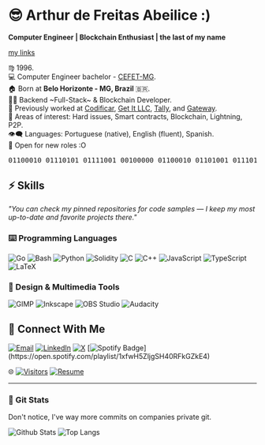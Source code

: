 # 😎 Arthur de Freitas Abeilice :)
**Computer Engineer | Blockchain Enthusiast | the last of my name**
<!--
```c
#include <stdio.h>
void binary_to_text() {
    char *s = "01100010 01110101 01111001 00100000 01100010 01101001 01110100 01100011 01101111 01101001 01101110";
    while (*s) {
        char c = 0;
        for (int i = 0; i < 8; i++) c = (c << 1) | (*s++ - '0');
        putchar(c);
        if (*s) s++;
    }
}
int main() { binary_to_text(); return 0; }
```
-->
[my links](https://afa7789.github.io/links/)

♍ 1996.  
💻 Computer Engineer bachelor - [CEFET-MG](https://www.cefetmg.br).  
🏠 Born at __Belo Horizonte - MG, Brazil__ 🇧🇷.  
👨‍💻  Backend ~Full-Stack~ & Blockchain Developer.  
💸 Previously worked at [Codificar](https://codificar.com.br), [Get It LLC](https://get.it), [Tally](https://tally.xyz), and [Gateway](https://gateway.fm).  
🔭 Areas of interest: Hard issues, Smart contracts, Blockchain, Lightning, P2P.  
👁️‍🗨️ Languages: Portuguese (native), English (fluent), Spanish.  
🍕 Open for new roles :O  

<!-- 😎 Hobbies: 📖📚 Reading and 🍳🔪 Cooking (I know how to make Pizza). -->
<!--  💬 Learning Arabic. `لسَّلَامُ عَلَيْكُمْ` and ukrainian `привіт`<br/>-->
<!-- 💼 Now on board of as Blockchain Engineer.</br> -->
<pre>01100010 01110101 01111001 00100000 01100010 01101001 01110100 01100011 01101111 01101001 01101110</pre>

## ⚡ Skills

*"You can check my pinned repositories for code samples — I keep my most up-to-date and favorite projects there."*  

### ⌨️ Programming Languages
![Go](https://img.shields.io/badge/-Go-00ADD8?style=for-the-badge&logo=go&logoColor=white) 
![Bash](https://img.shields.io/badge/-Bash-4EAA25?style=for-the-badge&logo=gnu-bash&logoColor=white)
![Python](https://img.shields.io/badge/-Python-3776AB?style=for-the-badge&logo=python&logoColor=white)
![Solidity](https://img.shields.io/badge/-Solidity-363636?style=for-the-badge&logo=solidity&logoColor=white)
![C](https://img.shields.io/badge/-C-A8B9CC?style=for-the-badge&logo=c&logoColor=white)
![C++](https://img.shields.io/badge/-C++-00599C?style=for-the-badge&logo=c%2B%2B&logoColor=white)
![JavaScript](https://img.shields.io/badge/-JavaScript-F7DF1E?style=for-the-badge&logo=javascript&logoColor=black)
![TypeScript](https://img.shields.io/badge/-TypeScript-3178C6?style=for-the-badge&logo=typescript&logoColor=white)
![LaTeX](https://img.shields.io/badge/-LaTeX-008080?style=for-the-badge&logo=latex&logoColor=white)

### 🎨 Design & Multimedia Tools
![GIMP](https://img.shields.io/badge/-GIMP-5C5543?style=for-the-badge&logo=gimp&logoColor=white)
![Inkscape](https://img.shields.io/badge/-Inkscape-000000?style=for-the-badge&logo=inkscape&logoColor=white)
![OBS Studio](https://img.shields.io/badge/-OBS-302E31?style=for-the-badge&logo=obsstudio&logoColor=white)
![Audacity](https://img.shields.io/badge/-Audacity-0000CC?style=for-the-badge&logo=audacity&logoColor=white)

## 📍 Connect With Me

[![Email](https://img.shields.io/badge/-Email-2B3137?style=for-the-badge&logo=protonmail)](mailto:arthurabelice@hotmail.com)
[![LinkedIn](https://img.shields.io/badge/-LinkedIn-0077B5?style=for-the-badge&logo=linkedin&logoColor=white)](https://www.linkedin.com/in/arthur-abeilice/)
[![X](https://img.shields.io/badge/-@afa7789-000000?style=for-the-badge&logo=x&logoColor=white)](https://x.com/afa7789)
[![Spotify Badge](https://img.shields.io/badge/-Brazilian%20Playlist-1DB954?style=flat-square&logo=Spotify&logoColor=white&link=[mailto:arthurabeilice@hotmail.com](https://open.spotify.com/playlist/1xfwH5ZljgSH40RFkGZkE4))](https://open.spotify.com/playlist/1xfwH5ZljgSH40RFkGZkE4)

🌐
[![Visitors](https://visitor-badge.laobi.icu/badge?page_id=afa7789.afa7789)](https://github.com/afa7789)
[![Resume](https://img.shields.io/badge/-Download_Resume-2B3137?style=flat&logo=adobe-acrobat-reader)](https://github.com/afa7789/afa7789/raw/refs/heads/main/docs/Resume.pdf)

<!--
![Bitcoin](https://img.shields.io/badge/-Bitcoin-black?style=for-the-badge&logo=bitcoin)
![Ethereum](https://img.shields.io/badge/-Ethereum-black?style=for-the-badge&logo=Ethereum)
![Monero](https://img.shields.io/badge/-Monero-black?style=for-the-badge&logo=monero&logoColor=white)
-->
---------------------

### 🧿 Git Stats

Don't notice, I've way more commits on companies private git.

![Github Stats](https://github-readme-stats.vercel.app/api?username=afa7789&count_private=true&show_icons=true)
![Top Langs](https://github-readme-stats.vercel.app/api/top-langs/?username=afa7789&exclude_repo=meow-au-cefet-games,college-python-showcase,TP_JogosDigitais,Compiladores,laravue-login-template,cefet-games-classes&layout=compact)


